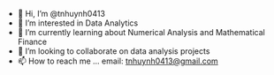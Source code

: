 - 👋 Hi, I’m @tnhuynh0413
- 👀 I’m interested in Data Analytics
- 🌱 I’m currently learning about Numerical Analysis and Mathematical Finance
- 💞️ I’m looking to collaborate on data analysis projects
- 📫 How to reach me ... email: tnhuynh0413@gmail.com

<!---
tnhuynh0413/tnhuynh0413 is a ✨ special ✨ repository because its `README.md` (this file) appears on your GitHub profile.
You can click the Preview link to take a look at your changes.
--->
